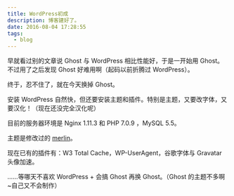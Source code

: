 ```yaml
---
title: WordPress初成
description: 博客建好了。
date: 2016-08-04 17:28:55
tags:
  - blog
---
```


早就看过别的文章说 Ghost 与 WordPress 相比性能好，于是一开始用 Ghost。不过用了之后发现 Ghost 好难用啊（起码以前折腾过 WordPress）。

终于，忍不住了，就在今天换掉 Ghost。

安装 WordPress 自然快，但还要安装主题和插件。特别是主题，又要改字体，又要汉化！（现在还没完全汉化呢）

目前的服务器环境是 Nginx 1.11.3 和 PHP 7.0.9 ，MySQL 5.5。

主题是修改过的 [merlin](https://themezee.com/themes/merlin/?utm_source=theme-info&amp;utm_medium=textlink&amp;utm_campaign=merlin&amp;utm_content=theme-page)。

现在已有的插件有：W3 Total Cache，WP-UserAgent，谷歌字体与 Gravatar 头像加速。

……等哪天不喜欢 WordPress + 会搞 Ghost 再换 Ghost。（Ghost 的主题不多啊~自己又不会制作）
